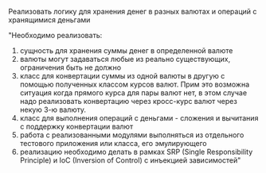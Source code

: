 Реализовать логику для хранения денег в разных валютах и операций с хранящимися деньгами

"Необходимо реализовать:
1) сущность для хранения суммы денег в определенной валюте
2) валюты могут задаваться любые из реально существующих, ограничения быть не должно
3) класс для конвертации суммы из одной валюты в другую с помощью полученных классом курсов валют. Прим это возможна ситуация когда прямого курса для пары валют нет, в этом случае надо реализовать конвертацию через кросс-курс валют через некую 3-ю валюту.
4) класс для выполнения операций с деньгами - сложения и вычитания с поддержку конвертации валют
5) работа с реализованными модулями выполняться из отдельного тестового приложения или класса, его эмулирующего
6) реализацию необходимо делать в рамках SRP (Single Responsibility Principle) и IoC (Inversion of Control) с инъекцией зависимостей"
